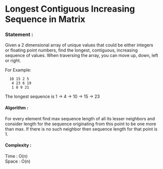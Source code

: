 Longest Contiguous Increasing Sequence in Matrix
=================

<h3>
Statement :
</h3>
Given a 2 dimensional array of unique values that could be either integers or floating point numbers, find the longest, contiguous, increasing sequence of values. When traversing the array, you can move up, down, left or right. 

For Example: 
```
  10 15 2 5 
   4 23 6 19 
   1 8 9 21 
```

The longest sequence is 1 -> 4 -> 10 -> 15 -> 23

<h4>
Algorithm :
</h4>
For every element find max sequence length of all its lesser neighbors and consider length for the sequence originating from this point to be one more than max. 
If there is no such neighbor then sequence length for that point is 1.

<h4>
Complexity :
</h4>
Time : O(n) <br>
Space : O(n) <br>
